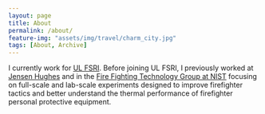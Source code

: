 ```yaml
---
layout: page
title: About
permalink: /about/
feature-img: "assets/img/travel/charm_city.jpg"
tags: [About, Archive]
---
```


I currently work for <a href="http://ulfirefightersafety.org/" target="_blank">UL FSRI</a>. Before joining UL FSRI, I previously worked at <a href="http://jensenhughes.com/" target="_blank">Jensen Hughes</a> and in the  <a href="http://www.nist.gov/fire" target="_blank">Fire Fighting Technology Group at NIST</a> focusing on full-scale and lab-scale experiments designed to improve firefighter tactics and better understand the thermal performance of firefighter personal protective equipment.
 
